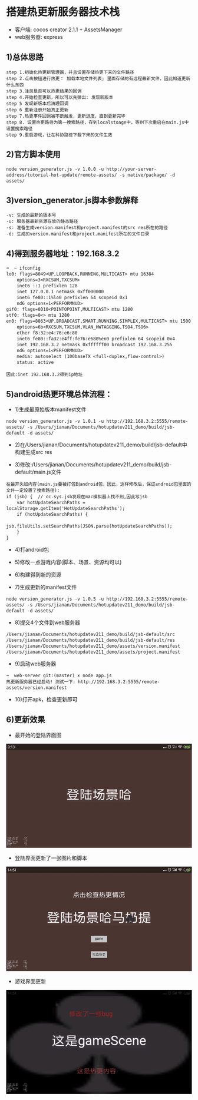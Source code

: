 # 搭建热更新服务器技术栈
* 客户端: cocos creator 2.1.1 + AssetsManager
* web服务器: express

## 1)总体思路
```
step 1.初始化热更新管理器，并且设置存储热更下来的文件路径
step 2.点击按钮进行热更： 加载本地文件列表; 里面存储的有远程最新文件，因此知道更新什么东西
step 3.注册是否可以热更结果的回调
step 4.开始检查更新，所以可以先弹出: 发现新版本
step 5 发现新版本后清理回调
step 6 重新注册开始真正更新
step 7.热更事件回调被不断触发，更新进度，直到更新完毕
step 8. 设置热更路径为第一搜索路径，存到localstoage中，等到下次重启在main.js中设置搜索路径
step 9.重启游戏，让在科协路径下载下来的文件生效
```

## 2)官方脚本使用
```
node version_generator.js -v 1.0.0 -u http://your-server-address/tutorial-hot-update/remote-assets/ -s native/package/ -d assets/
```

## 3)version_generator.js脚本参数解释
```
-v: 生成的最新的版本号
-u: 服务器最新资源存放的静态路径
-s: 准备生成version.manifest和project.manifest的src res所在的路径
-d: 生成的version.manifest和project.manifest所在的文件目录
```

## 4)得到服务器地址：192.168.3.2
```
➜  ~ ifconfig
lo0: flags=8049<UP,LOOPBACK,RUNNING,MULTICAST> mtu 16384
	options=3<RXCSUM,TXCSUM>
	inet6 ::1 prefixlen 128
	inet 127.0.0.1 netmask 0xff000000
	inet6 fe80::1%lo0 prefixlen 64 scopeid 0x1
	nd6 options=1<PERFORMNUD>
gif0: flags=8010<POINTOPOINT,MULTICAST> mtu 1280
stf0: flags=0<> mtu 1280
en0: flags=8863<UP,BROADCAST,SMART,RUNNING,SIMPLEX,MULTICAST> mtu 1500
	options=6b<RXCSUM,TXCSUM,VLAN_HWTAGGING,TSO4,TSO6>
	ether f8:32:e4:76:e6:80
	inet6 fe80::fa32:e4ff:fe76:e680%en0 prefixlen 64 scopeid 0x4
	inet 192.168.3.2 netmask 0xffffff00 broadcast 192.168.3.255
	nd6 options=1<PERFORMNUD>
	media: autoselect (100baseTX <full-duplex,flow-control>)
	status: active

因此:inet 192.168.3.2得到ip地址
```

## 5)android热更环境总体流程：
*  1)生成最原始版本manifest文件

```
node version_generator.js -v 1.0.1 -u http://192.168.3.2:5555/remote-assets/ -s /Users/jianan/Documents/hotupdatev211_demo/build/jsb-default -d assets/
```

*  2)在/Users/jianan/Documents/hotupdatev211_demo/build/jsb-default中构建生成src res

*  3)修改:/Users/jianan/Documents/hotupdatev211_demo/build/jsb-default/main.js文件 

```
在最开头加内容(main.js要被打包到android包，因此，这样修改后，保证android包里面的文件一定设置了搜索路径):
if (jsb) {  // cc.sys.jsb发现在mac模拟器上找不到,因此写jsb
    var hotUpdateSearchPaths = localStorage.getItem('HotUpdateSearchPaths');
    if (hotUpdateSearchPaths) {
        jsb.fileUtils.setSearchPaths(JSON.parse(hotUpdateSearchPaths));
    }
}
```

*  4)打android包

*  5)修改一点游戏内容(脚本、场景、资源均可以)

*  6)构建得到新的资源

*  7)生成更新的manifest文件

```
node version_generator.js -v 1.0.5 -u http://192.168.3.2:5555/remote-assets/ -s /Users/jianan/Documents/hotupdatev211_demo/build/jsb-default -d assets/
```

*  8)提交4个文件到web服务器

```
/Users/jianan/Documents/hotupdatev211_demo/build/jsb-default/src
/Users/jianan/Documents/hotupdatev211_demo/build/jsb-default/res
/Users/jianan/Documents/hotupdatev211_demo/assets/version.manifest
/Users/jianan/Documents/hotupdatev211_demo/assets/project.manifest
```

*  9)启动web服务器

```
➜  web-server git:(master) ✗ node app.js
热更新服务器已经启动! 测试一下: http://192.168.3.2:5555/remote-assets/version.manifest
```

*  10)打开apk，检查更新即可

## 6)更新效果
*  最开始的登陆界面图

![](./imgs/1.jpg)

*  登陆界面更新了一张图片和脚本

![](./imgs/2.jpg)

*  游戏界面更新

![](./imgs/3.jpg)


